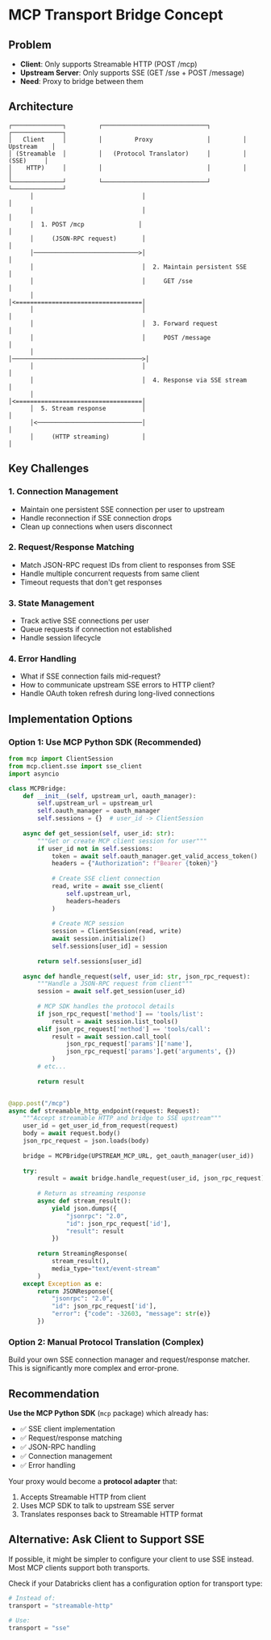 # MCP Transport Bridge Concept

## Problem
- **Client**: Only supports Streamable HTTP (POST /mcp)
- **Upstream Server**: Only supports SSE (GET /sse + POST /message)
- **Need**: Proxy to bridge between them

## Architecture

```
┌──────────────┐         ┌─────────────────────────────┐         ┌──────────────┐
│   Client     │         │         Proxy               │         │  Upstream    │
│ (Streamable  │         │   (Protocol Translator)     │         │    (SSE)     │
│    HTTP)     │         │                             │         │              │
└──────────────┘         └─────────────────────────────┘         └──────────────┘
      │                              │                                    │
      │                              │                                    │
      │  1. POST /mcp               │                                    │
      │     (JSON-RPC request)       │                                    │
      │─────────────────────────────>│                                    │
      │                              │  2. Maintain persistent SSE        │
      │                              │     GET /sse                       │
      │                              │<===================================│
      │                              │                                    │
      │                              │  3. Forward request                │
      │                              │     POST /message                  │
      │                              │────────────────────────────────────>│
      │                              │                                    │
      │                              │  4. Response via SSE stream        │
      │                              │<===================================│
      │  5. Stream response          │                                    │
      │<─────────────────────────────│                                    │
      │     (HTTP streaming)         │                                    │
```

## Key Challenges

### 1. Connection Management
- Maintain one persistent SSE connection per user to upstream
- Handle reconnection if SSE connection drops
- Clean up connections when users disconnect

### 2. Request/Response Matching
- Match JSON-RPC request IDs from client to responses from SSE
- Handle multiple concurrent requests from same client
- Timeout requests that don't get responses

### 3. State Management
- Track active SSE connections per user
- Queue requests if connection not established
- Handle session lifecycle

### 4. Error Handling
- What if SSE connection fails mid-request?
- How to communicate upstream SSE errors to HTTP client?
- Handle OAuth token refresh during long-lived connections

## Implementation Options

### Option 1: Use MCP Python SDK (Recommended)

```python
from mcp import ClientSession
from mcp.client.sse import sse_client
import asyncio

class MCPBridge:
    def __init__(self, upstream_url, oauth_manager):
        self.upstream_url = upstream_url
        self.oauth_manager = oauth_manager
        self.sessions = {}  # user_id -> ClientSession
    
    async def get_session(self, user_id: str):
        """Get or create MCP client session for user"""
        if user_id not in self.sessions:
            token = await self.oauth_manager.get_valid_access_token()
            headers = {"Authorization": f"Bearer {token}"}
            
            # Create SSE client connection
            read, write = await sse_client(
                self.upstream_url,
                headers=headers
            )
            
            # Create MCP session
            session = ClientSession(read, write)
            await session.initialize()
            self.sessions[user_id] = session
        
        return self.sessions[user_id]
    
    async def handle_request(self, user_id: str, json_rpc_request):
        """Handle a JSON-RPC request from client"""
        session = await self.get_session(user_id)
        
        # MCP SDK handles the protocol details
        if json_rpc_request['method'] == 'tools/list':
            result = await session.list_tools()
        elif json_rpc_request['method'] == 'tools/call':
            result = await session.call_tool(
                json_rpc_request['params']['name'],
                json_rpc_request['params'].get('arguments', {})
            )
        # etc...
        
        return result


@app.post("/mcp")
async def streamable_http_endpoint(request: Request):
    """Accept streamable HTTP and bridge to SSE upstream"""
    user_id = get_user_id_from_request(request)
    body = await request.body()
    json_rpc_request = json.loads(body)
    
    bridge = MCPBridge(UPSTREAM_MCP_URL, get_oauth_manager(user_id))
    
    try:
        result = await bridge.handle_request(user_id, json_rpc_request)
        
        # Return as streaming response
        async def stream_result():
            yield json.dumps({
                "jsonrpc": "2.0",
                "id": json_rpc_request['id'],
                "result": result
            })
        
        return StreamingResponse(
            stream_result(),
            media_type="text/event-stream"
        )
    except Exception as e:
        return JSONResponse({
            "jsonrpc": "2.0",
            "id": json_rpc_request['id'],
            "error": {"code": -32603, "message": str(e)}
        })
```

### Option 2: Manual Protocol Translation (Complex)

Build your own SSE connection manager and request/response matcher.
This is significantly more complex and error-prone.

## Recommendation

**Use the MCP Python SDK** (`mcp` package) which already has:
- ✅ SSE client implementation
- ✅ Request/response matching
- ✅ JSON-RPC handling
- ✅ Connection management
- ✅ Error handling

Your proxy would become a **protocol adapter** that:
1. Accepts Streamable HTTP from client
2. Uses MCP SDK to talk to upstream SSE server
3. Translates responses back to Streamable HTTP format

## Alternative: Ask Client to Support SSE

If possible, it might be simpler to configure your client to use SSE instead.
Most MCP clients support both transports.

Check if your Databricks client has a configuration option for transport type:
```python
# Instead of:
transport = "streamable-http"

# Use:
transport = "sse"
```

